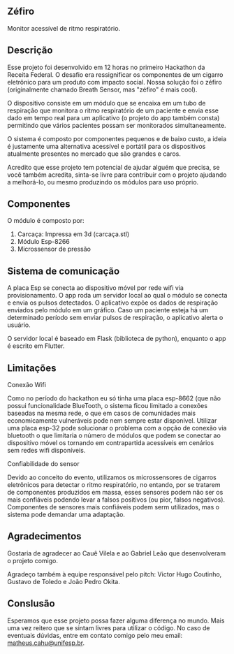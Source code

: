 ## Zéfiro

Monitor acessível de ritmo respiratório.

## Descrição

Esse projeto foi desenvolvido em 12 horas no primeiro Hackathon da Receita Federal. O desafio era ressignificar os componentes de um cigarro eletrônico para um produto com impacto social. Nossa solução foi o zéfiro (originalmente chamado Breath Sensor, mas "zéfiro" é mais cool). 

O dispositivo consiste em um módulo que se encaixa em um tubo de respiração que monitora o ritmo respiratório de um paciente e envia esse dado em tempo real para um aplicativo (o projeto do app também consta) permitindo que vários pacientes possam ser monitorados simultaneamente.

O sistema é composto por componentes pequenos e de baixo custo, a ideia é justamente uma alternativa acessível e portátil para os dispositivos atualmente presentes no mercado que são grandes e caros.

Acredito que esse projeto tem potencial de ajudar alguém que precisa, se você também acredita, sinta-se livre para contribuir com o projeto ajudando a melhorá-lo, ou mesmo produzindo os módulos para uso próprio.

## Componentes

O módulo é composto por:
1. Carcaça: Impressa em 3d (carcaça.stl)
2. Módulo Esp-8266
3. Microssensor de pressão

## Sistema de comunicação

A placa Esp se conecta ao dispositivo móvel por rede wifi via provisionamento. O app roda um servidor local ao qual o módulo se conecta e envia os pulsos detectados. O aplicativo expõe os dados de respiração enviados pelo módulo em um gráfico. Caso um paciente esteja há um determinado período sem enviar pulsos de respiração, o aplicativo alerta o usuário.

O servidor local é baseado em Flask (biblioteca de python), enquanto o app é escrito em Flutter.

## Limitações

Conexão Wifi

Como no período do hackathon eu só tinha uma placa esp-8662 (que não possui funcionalidade BlueTooth, o sistema ficou limitado a conexões baseadas na mesma rede, o que em casos de comunidades mais economicamente vulneráveis pode nem sempre estar disponível.
Utilizar uma placa esp-32 pode solucionar o problema com a opção de conexão via bluetooth o que limitaria o número de módulos que podem se conectar ao dispositivo móvel os tornando em contrapartida acessíveis em cenários sem redes wifi disponíveis.

Confiabilidade do sensor

Devido ao conceito do evento, utilizamos os microssensores de cigarros eletrônicos para detectar o ritmo respiratório, no entando, por se tratarem de componentes produzidos em massa, esses sensores podem não ser os mais confiáveis podendo levar a falsos positivos (ou pior, falsos negativos). Componentes de sensores mais confiáveis podem serm utilizados, mas o sistema pode demandar uma adaptação.

## Agradecimentos

Gostaria de agradecer ao Cauê Vilela e ao Gabriel Leão que desenvolveram o projeto comigo.

Agradeço também à equipe responsável pelo pitch: Victor Hugo Coutinho, Gustavo de Toledo e João Pedro Okita.

## Conslusão

Esperamos que esse projeto possa fazer alguma diferença no mundo. Mais uma vez reitero que se sintam livres para utilizar o código. No caso de eventuais dúvidas, entre em contato comigo pelo meu email: matheus.cahu@unifesp.br.

